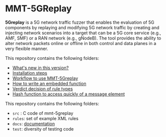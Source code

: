 # MMT-5GReplay

**5Greplay** is a 5G network traffic fuzzer that enables the evaluation of 5G components by replaying and modifying 5G network traffic by creating and injecting network scenarios into a target that can be a 5G core service (e.g., AMF, SMF) or a RAN network (e.g., gNodeB). The tool provides the ability to alter network packets online or offline in both control and data planes in a very flexible manner.

This repository contains the following folders:

- [What's new in this version?](./versions.md)
- [Installation steps](./installation.md)
- [Workflow to use MMT-5Greplay](./smp_workflow.md)
- [How to write an embedded function](./rule.md)
- [Verdict decision of rule types](./verdict.md)
- [Hash function to access quickly of a message element](./hash.md)

This repository contains the following folders:

- `src` : C code of mmt-5greplay
- `rules`: set of example XML rules
- `docs`: [documentation](docs/)
- `test`: diversity of testing code
